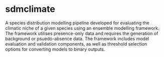 # sdmclimate
A species distribution modelling pipeline developed for evaluating the climatic niche of a given species using an ensemble modelling framework.
The framework utilises presence-only data and requires the generation of background or psuedo-absence data. The framework includes model evaluation and validation components, as well as threshold selection options for converting models to binary outputs.
